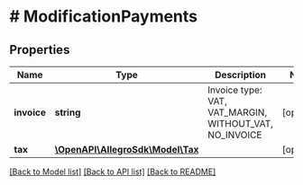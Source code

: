 # # ModificationPayments

## Properties

Name | Type | Description | Notes
------------ | ------------- | ------------- | -------------
**invoice** | **string** | Invoice type: VAT, VAT_MARGIN, WITHOUT_VAT, NO_INVOICE | [optional]
**tax** | [**\OpenAPI\AllegroSdk\Model\Tax**](Tax.md) |  | [optional]

[[Back to Model list]](../../README.md#models) [[Back to API list]](../../README.md#endpoints) [[Back to README]](../../README.md)
